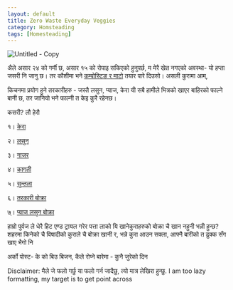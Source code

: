```yaml
---
layout: default
title: Zero Waste Everyday Veggies
category: Homsteading
tags: [Homesteading]
---
```

![Untitled - Copy](https://github.com/AWS-Nepal/write-the-docs-1/assets/109033173/26eba065-8b58-4a73-85b3-e26e3d25f8d8)

अैले असार २४ को गर्मी छ, असार १५ को रोपाइ सकिएको हुनुपर्छ, म मेरै खेत नगएको अवस्था- यो हप्ता जसरी नि जानु छ।
तर कौशीमा भने [कम्पोस्टिङ र माटो](https://www.youtube.com/watch?v=Mz5Y1w222iQ) तयार पारे दिउसो।
असली कुरामा आम्,

किचनमा प्रयोग हुने तरकारीहरु - जस्तै लसुन, प्याज, केरा यी सबै हामीले भित्रको खाएर बाहिरको फाल्ने बानी छ, तर जानियो भने फाल्नी त केइ कुरै रहेनछ।

कसरी? लौ हेरौ

१। [केरा](https://www.youtube.com/watch?v=EIAly8kNomI)

२। [लसुन](https://www.youtube.com/watch?v=P2YMZNFY_qo)

३। [गाजर](https://www.youtube.com/watch?v=2MOFQUK4yZo)

४। [कागती](https://www.youtube.com/watch?v=tk4fUBGD1ak)

५। [सुन्तला](https://www.youtube.com/watch?v=icsluMOI1sM)

६। [तरकारी बोक्रा](https://www.youtube.com/watch?v=DqI6vevRRPo)

७्। [प्याज लसुन बोक्रा](https://www.youtube.com/shorts/QcAqNFd0eb0)

हाम्रो पुर्वज ले धेरै हिट एण्ड ट्रायल गरेर पत्ता लाको यि खानेकुराहरुको बोक्रा चै खान नहुनी भन्नी हुन्छ?
शहरमा किनेको चै विषादीको कुराले चै बोक्रा खानी र, भन्ने कुरा आउन सक्ला, आफ्नै बारीको त ढुक्क सँग खाए भैगो नि

अर्को पोस्ट- के को बिउ बिजन, कैले रोप्ने बारेमा - कुनै जुरेको दिन

Disclaimer: मैले जे फलो गर्छु या फलो गर्न जादैछु, त्यो मात्र लेखिरा हुन्छु. 
I am too lazy formatting, my target is to get point across


 
